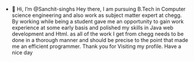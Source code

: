 - 👋 Hi, I’m @Sanchit-singhs
Hey there,
I am pursuing B.Tech in Computer science engineering and also work as subject matter expert at chegg. By working while being a student gave me an opportunity to gain work experience at some early basis and polished my skills in Java web development and Html.
as all of the work I get from chegg needs to be done in a thorough manner and should be precise to the point that made me an efficient programmer.
Thank you for Visiting my profile.
Have a nice day

<!---
Sanchit-singhs/Sanchit-singhs is a ✨ special ✨ repository because its `README.md` (this file) appears on your GitHub profile.
You can click the Preview link to take a look at your changes.
--->
